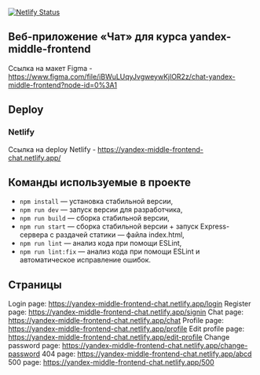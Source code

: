 [![Netlify Status](https://api.netlify.com/api/v1/badges/8af0958b-49e3-4a3a-9761-c6c9254ca784/deploy-status)](https://app.netlify.com/sites/yandex-middle-frontend-chat/deploys)

## Веб-приложение «Чат» для курса yandex-middle-frontend

Ссылка на макет Figma - https://www.figma.com/file/iBWuLUqyJvgweywKjlOR2z/chat-yandex-middle-frontend?node-id=0%3A1

## Deploy

### Netlify

Ссылка на deploy Netlify - https://yandex-middle-frontend-chat.netlify.app/

## Команды используемые в проекте

- `npm install` — установка стабильной версии,
- `npm run dev` — запуск версии для разработчика,
- `npm run build` — сборка стабильной версии,
- `npm run start` — сборка стабильной версии + запуск Express-сервера с раздачей статики — файла index.html,
- `npm run lint` — анализ кода при помощи ESLint,
- `npm run lint:fix` — анализ кода при помощи ESLint и автоматическое исправление ошибок.

## Страницы

Login page: https://yandex-middle-frontend-chat.netlify.app/login
Register page: https://yandex-middle-frontend-chat.netlify.app/signin
Chat page: https://yandex-middle-frontend-chat.netlify.app/chat
Profile page: https://yandex-middle-frontend-chat.netlify.app/profile
Edit profile page: https://yandex-middle-frontend-chat.netlify.app/edit-profile
Change password page: https://yandex-middle-frontend-chat.netlify.app/change-password
404 page: https://yandex-middle-frontend-chat.netlify.app/abcd
500 page: https://yandex-middle-frontend-chat.netlify.app/500
